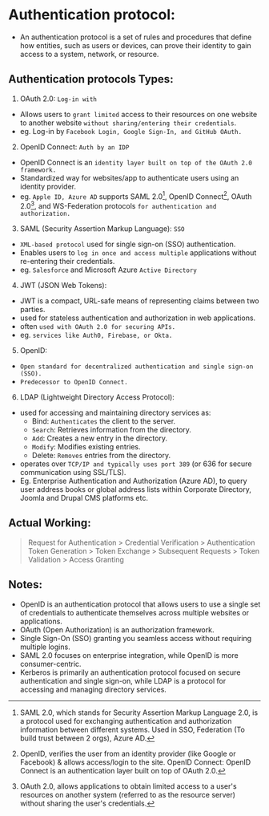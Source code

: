 # Authentication protocol:
- An authentication protocol is a set of rules and procedures that define how entities, such as users or devices, can prove their identity to gain access to a system, network, or resource.

## Authentication protocols Types:
1. OAuth 2.0: `Log-in with`
- Allows users to `grant limited` access to their resources on one website to another website `without sharing/entering their credentials`.
- eg. Log-in by `Facebook Login, Google Sign-In, and GitHub OAuth.`

2. OpenID Connect: `Auth by an IDP`
- OpenID Connect is an `identity layer built on top of the OAuth 2.0 framework.`
- Standardized way for websites/app to authenticate users using an identity provider.
- eg. `Apple ID, Azure AD` supports SAML 2.0[^1], OpenID Connect[^2], OAuth 2.0[^3], and WS-Federation protocols `for authentication and authorization.`


3. SAML (Security Assertion Markup Language): `SSO`
- `XML-based protocol` used for single sign-on (SSO) authentication.
- Enables users to `log in once and access multiple` applications without re-entering their credentials. 
- eg. `Salesforce` and Microsoft Azure `Active Directory`

4. JWT (JSON Web Tokens):
- JWT is a compact, URL-safe means of representing claims between two parties.
- used for stateless authentication and authorization in web applications.
- often `used with OAuth 2.0 for securing APIs.`
- eg. `services like Auth0, Firebase, or Okta.`

5. OpenID:
- `Open standard for decentralized authentication and single sign-on (SSO).`
- `Predecessor to OpenID Connect.`

6. LDAP (Lightweight Directory Access Protocol):
- used for accessing and maintaining directory services as:
  - Bind: `Authenticates` the client to the server.
  - `Search`: Retrieves information from the directory.
  - `Add`: Creates a new entry in the directory.
  - `Modify`: Modifies existing entries.
  - Delete: `Removes` entries from the directory.
- operates over `TCP/IP and typically uses port 389` (or 636 for secure communication using SSL/TLS).
- Eg. Enterprise Authentication and Authorization (Azure AD), to query user address books or global address lists within Corporate Directory, Joomla and Drupal CMS platforms etc.

## Actual Working:
> Request for Authentication > Credential Verification > Authentication Token Generation > Token Exchange > Subsequent Requests > Token Validation > Access Granting

## Notes: 
- OpenID is an authentication protocol that allows users to use a single set of credentials to authenticate themselves across multiple websites or applications.
- OAuth (Open Authorization) is an authorization framework.
- Single Sign-On (SSO) granting you seamless access without requiring multiple logins.
- SAML 2.0 focuses on enterprise integration, while OpenID is more consumer-centric.
- Kerberos is primarily an authentication protocol focused on secure authentication and single sign-on, while LDAP is a protocol for accessing and managing directory services.

[^1]: SAML 2.0, which stands for Security Assertion Markup Language 2.0, is a protocol used for exchanging authentication and authorization information between different systems. Used in SSO, Federation (To build trust between 2 orgs), Azure AD.
[^2]: OpenID, verifies the user from an identity provider (like Google or Facebook) & allows access/login to the site. OpenID Connect: OpenID Connect is an authentication layer built on top of OAuth 2.0.
[^3]: OAuth 2.0, allows applications to obtain limited access to a user's resources on another system (referred to as the resource server) without sharing the user's credentials.
